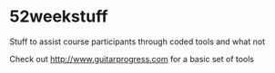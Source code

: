 # 52weekstuff
Stuff to assist course participants through coded tools and what not

Check out http://www.guitarprogress.com for a basic set of tools
